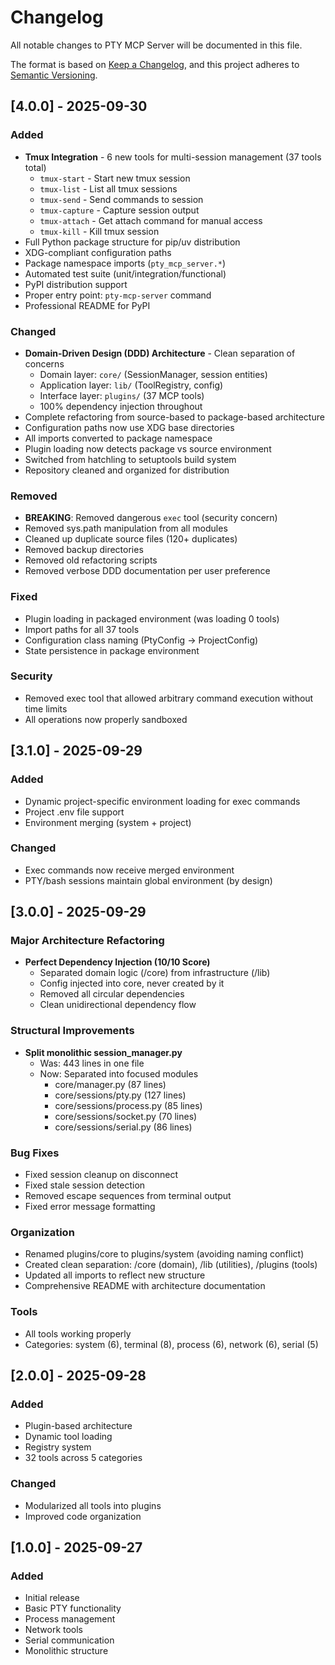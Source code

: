 # Changelog

All notable changes to PTY MCP Server will be documented in this file.

The format is based on [Keep a Changelog](https://keepachangelog.com/en/1.0.0/),
and this project adheres to [Semantic Versioning](https://semver.org/spec/v2.0.0.html).

## [4.0.0] - 2025-09-30

### Added
- **Tmux Integration** - 6 new tools for multi-session management (37 tools total)
  - `tmux-start` - Start new tmux session
  - `tmux-list` - List all tmux sessions
  - `tmux-send` - Send commands to session
  - `tmux-capture` - Capture session output
  - `tmux-attach` - Get attach command for manual access
  - `tmux-kill` - Kill tmux session
- Full Python package structure for pip/uv distribution
- XDG-compliant configuration paths
- Package namespace imports (`pty_mcp_server.*`)
- Automated test suite (unit/integration/functional)
- PyPI distribution support
- Proper entry point: `pty-mcp-server` command
- Professional README for PyPI

### Changed
- **Domain-Driven Design (DDD) Architecture** - Clean separation of concerns
  - Domain layer: `core/` (SessionManager, session entities)
  - Application layer: `lib/` (ToolRegistry, config)
  - Interface layer: `plugins/` (37 MCP tools)
  - 100% dependency injection throughout
- Complete refactoring from source-based to package-based architecture
- Configuration paths now use XDG base directories
- All imports converted to package namespace
- Plugin loading now detects package vs source environment
- Switched from hatchling to setuptools build system
- Repository cleaned and organized for distribution

### Removed
- **BREAKING**: Removed dangerous `exec` tool (security concern)
- Removed sys.path manipulation from all modules
- Cleaned up duplicate source files (120+ duplicates)
- Removed backup directories
- Removed old refactoring scripts
- Removed verbose DDD documentation per user preference

### Fixed
- Plugin loading in packaged environment (was loading 0 tools)
- Import paths for all 37 tools
- Configuration class naming (PtyConfig → ProjectConfig)
- State persistence in package environment

### Security
- Removed exec tool that allowed arbitrary command execution without time limits
- All operations now properly sandboxed

## [3.1.0] - 2025-09-29

### Added
- Dynamic project-specific environment loading for exec commands
- Project .env file support
- Environment merging (system + project)

### Changed
- Exec commands now receive merged environment
- PTY/bash sessions maintain global environment (by design)

## [3.0.0] - 2025-09-29

### Major Architecture Refactoring
- **Perfect Dependency Injection (10/10 Score)**
  - Separated domain logic (/core) from infrastructure (/lib)
  - Config injected into core, never created by it
  - Removed all circular dependencies
  - Clean unidirectional dependency flow

### Structural Improvements
- **Split monolithic session_manager.py**
  - Was: 443 lines in one file
  - Now: Separated into focused modules
    - core/manager.py (87 lines)
    - core/sessions/pty.py (127 lines)
    - core/sessions/process.py (85 lines)
    - core/sessions/socket.py (70 lines)
    - core/sessions/serial.py (86 lines)

### Bug Fixes
- Fixed session cleanup on disconnect
- Fixed stale session detection
- Removed escape sequences from terminal output
- Fixed error message formatting

### Organization
- Renamed plugins/core to plugins/system (avoiding naming conflict)
- Created clean separation: /core (domain), /lib (utilities), /plugins (tools)
- Updated all imports to reflect new structure
- Comprehensive README with architecture documentation

### Tools
- All tools working properly
- Categories: system (6), terminal (8), process (6), network (6), serial (5)

## [2.0.0] - 2025-09-28

### Added
- Plugin-based architecture
- Dynamic tool loading
- Registry system
- 32 tools across 5 categories

### Changed
- Modularized all tools into plugins
- Improved code organization

## [1.0.0] - 2025-09-27

### Added
- Initial release
- Basic PTY functionality  
- Process management
- Network tools
- Serial communication
- Monolithic structure
